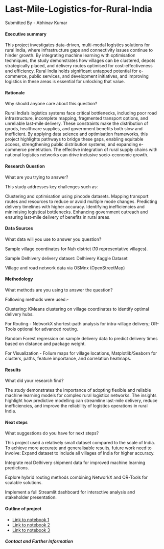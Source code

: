 # Last-Mile-Logistics-for-Rural-India
Submitted By - Abhinav Kumar

#### Executive summary
This project investigates data-driven, multi-modal logistics solutions for rural India, where infrastructure gaps and connectivity issues continue to hinder growth. By integrating machine learning with optimisation techniques, the study demonstrates how villages can be clustered, depots strategically placed, and delivery routes optimised for cost-effectiveness and efficiency. Rural India holds significant untapped potential for e-commerce, public services, and development initiatives, and improving logistics in these areas is essential for unlocking that value. 


#### Rationale
Why should anyone care about this question?

Rural India’s logistics systems face critical bottlenecks, including poor road infrastructure, incomplete mapping, fragmented transport options, and unreliable last-mile delivery. These constraints make the distribution of goods, healthcare supplies, and government benefits both slow and inefficient. By applying data science and optimisation frameworks, this project highlights pathways to bridge these gaps, enabling equitable access, strengthening public distribution systems, and expanding e-commerce penetration. The effective integration of rural supply chains with national logistics networks can drive inclusive socio-economic growth. 

#### Research Question
What are you trying to answer?

This study addresses key challenges such as:

  Clustering and optimisation using pincode datasets.
  Mapping transport routes and resources to reduce or avoid multiple mode changes.
  Predicting delivery timelines with higher accuracy.
  Identifying inefficiencies and minimising logistical bottlenecks.
  Enhancing government outreach and ensuring last-mile delivery of benefits in rural areas.
   

#### Data Sources
What data will you use to answer you question?

Sample village coordinates for Nuh district (10 representative villages).

Sample Delhivery delivery dataset: Delhivery Kaggle Dataset

Village and road network data via OSMnx (OpenStreetMap)

#### Methodology
What methods are you using to answer the question?

Following methods were used:-

  Clustering: KMeans clustering on village coordinates to identify optimal delivery hubs.

  For Routing - NetworkX shortest-path analysis for intra-village delivery; OR-Tools optional for advanced routing.

  Random Forest regression on sample delivery data to predict delivery times based on distance and package weight.

  For Visualization - Folium maps for village locations, Matplotlib/Seaborn for clusters, paths, feature importance, and correlation heatmaps.

#### Results
What did your research find?

The study demonstrates the importance of adopting flexible and reliable machine learning models for complex rural logistics networks. The insights highlight how predictive modelling can streamline last-mile delivery, reduce inefficiencies, and improve the reliability of logistics operations in rural India.

#### Next steps
What suggestions do you have for next steps?

This project used a relatively small dataset compared to the scale of India. To achieve more accurate and generalisable results, future work need to involve:
  Expand dataset to include all villages of India for higher accuracy.

  Integrate real Delhivery shipment data for improved machine learning predictions.

  Explore hybrid routing methods combining NetworkX and OR-Tools for scalable solutions.

  Implement a full Streamlit dashboard for interactive analysis and stakeholder presentation.

#### Outline of project

- [Link to notebook 1]()
- [Link to notebook 2]()
- [Link to notebook 3]()


##### Contact and Further Information
